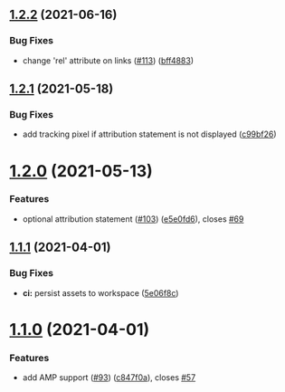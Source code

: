 ## [1.2.2](https://github.com/Automattic/republication-tracker-tool/compare/v1.2.1...v1.2.2) (2021-06-16)


### Bug Fixes

* change 'rel' attribute on links ([#113](https://github.com/Automattic/republication-tracker-tool/issues/113)) ([bff4883](https://github.com/Automattic/republication-tracker-tool/commit/bff48834a36c4e01d3b90359c755778f712b1566))

## [1.2.1](https://github.com/Automattic/republication-tracker-tool/compare/v1.2.0...v1.2.1) (2021-05-18)


### Bug Fixes

* add tracking pixel if attribution statement is not displayed ([c99bf26](https://github.com/Automattic/republication-tracker-tool/commit/c99bf262f697048ae0d2c132aead05a8c72aa93e))

# [1.2.0](https://github.com/Automattic/republication-tracker-tool/compare/v1.1.1...v1.2.0) (2021-05-13)


### Features

* optional attribution statement ([#103](https://github.com/Automattic/republication-tracker-tool/issues/103)) ([e5e0fd6](https://github.com/Automattic/republication-tracker-tool/commit/e5e0fd6f5134bcadbd8a43203faea3ab6c1fd050)), closes [#69](https://github.com/Automattic/republication-tracker-tool/issues/69)

## [1.1.1](https://github.com/Automattic/republication-tracker-tool/compare/v1.1.0...v1.1.1) (2021-04-01)


### Bug Fixes

* **ci:** persist assets to workspace ([5e06f8c](https://github.com/Automattic/republication-tracker-tool/commit/5e06f8cea22ad14a9b82875a223aeef7705fe370))

# [1.1.0](https://github.com/Automattic/republication-tracker-tool/compare/v1.0.2...v1.1.0) (2021-04-01)


### Features

* add AMP support ([#93](https://github.com/Automattic/republication-tracker-tool/issues/93)) ([c847f0a](https://github.com/Automattic/republication-tracker-tool/commit/c847f0a95c9cdb9c0bd089ef45880e56867ffe1b)), closes [#57](https://github.com/Automattic/republication-tracker-tool/issues/57)
